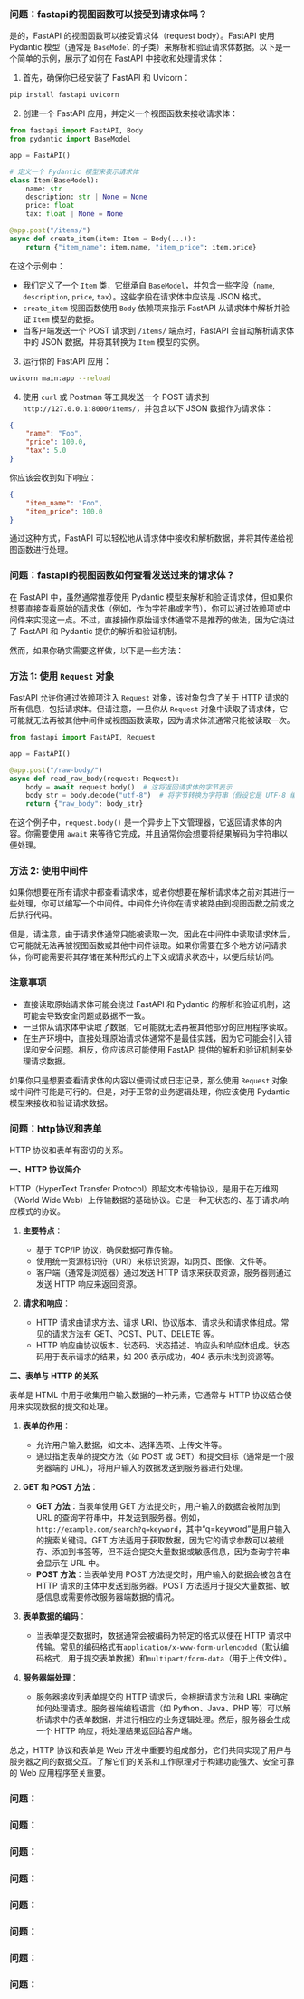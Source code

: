 ### 问题：fastapi的视图函数可以接受到请求体吗？
是的，FastAPI 的视图函数可以接受请求体（request body）。FastAPI 使用 Pydantic 模型（通常是 `BaseModel` 的子类）来解析和验证请求体数据。以下是一个简单的示例，展示了如何在 FastAPI 中接收和处理请求体：

1. 首先，确保你已经安装了 FastAPI 和 Uvicorn：

```bash
pip install fastapi uvicorn
```

2. 创建一个 FastAPI 应用，并定义一个视图函数来接收请求体：

```python
from fastapi import FastAPI, Body
from pydantic import BaseModel

app = FastAPI()

# 定义一个 Pydantic 模型来表示请求体
class Item(BaseModel):
    name: str
    description: str | None = None
    price: float
    tax: float | None = None

@app.post("/items/")
async def create_item(item: Item = Body(...)):
    return {"item_name": item.name, "item_price": item.price}
```

在这个示例中：

- 我们定义了一个 `Item` 类，它继承自 `BaseModel`，并包含一些字段（`name`, `description`, `price`, `tax`）。这些字段在请求体中应该是 JSON 格式。
- `create_item` 视图函数使用 `Body` 依赖项来指示 FastAPI 从请求体中解析并验证 `Item` 模型的数据。
- 当客户端发送一个 POST 请求到 `/items/` 端点时，FastAPI 会自动解析请求体中的 JSON 数据，并将其转换为 `Item` 模型的实例。

3. 运行你的 FastAPI 应用：

```bash
uvicorn main:app --reload
```

4. 使用 `curl` 或 Postman 等工具发送一个 POST 请求到 `http://127.0.0.1:8000/items/`，并包含以下 JSON 数据作为请求体：

```json
{
    "name": "Foo",
    "price": 100.0,
    "tax": 5.0
}
```

你应该会收到如下响应：

```json
{
    "item_name": "Foo",
    "item_price": 100.0
}
```

通过这种方式，FastAPI 可以轻松地从请求体中接收和解析数据，并将其传递给视图函数进行处理。

### 问题：fastapi的视图函数如何查看发送过来的请求体？
在 FastAPI 中，虽然通常推荐使用 Pydantic 模型来解析和验证请求体，但如果你想要直接查看原始的请求体（例如，作为字符串或字节），你可以通过依赖项或中间件来实现这一点。不过，直接操作原始请求体通常不是推荐的做法，因为它绕过了 FastAPI 和 Pydantic 提供的解析和验证机制。

然而，如果你确实需要这样做，以下是一些方法：

### 方法 1: 使用 `Request` 对象

FastAPI 允许你通过依赖项注入 `Request` 对象，该对象包含了关于 HTTP 请求的所有信息，包括请求体。但请注意，一旦你从 `Request` 对象中读取了请求体，它可能就无法再被其他中间件或视图函数读取，因为请求体流通常只能被读取一次。

```python
from fastapi import FastAPI, Request

app = FastAPI()

@app.post("/raw-body/")
async def read_raw_body(request: Request):
    body = await request.body()  # 这将返回请求体的字节表示
    body_str = body.decode("utf-8")  # 将字节转换为字符串（假设它是 UTF-8 编码的）
    return {"raw_body": body_str}
```

在这个例子中，`request.body()` 是一个异步上下文管理器，它返回请求体的内容。你需要使用 `await` 来等待它完成，并且通常你会想要将结果解码为字符串以便处理。

### 方法 2: 使用中间件

如果你想要在所有请求中都查看请求体，或者你想要在解析请求体之前对其进行一些处理，你可以编写一个中间件。中间件允许你在请求被路由到视图函数之前或之后执行代码。

但是，请注意，由于请求体通常只能被读取一次，因此在中间件中读取请求体后，它可能就无法再被视图函数或其他中间件读取。如果你需要在多个地方访问请求体，你可能需要将其存储在某种形式的上下文或请求状态中，以便后续访问。

### 注意事项

- 直接读取原始请求体可能会绕过 FastAPI 和 Pydantic 的解析和验证机制，这可能会导致安全问题或数据不一致。
- 一旦你从请求体中读取了数据，它可能就无法再被其他部分的应用程序读取。
- 在生产环境中，直接处理原始请求体通常不是最佳实践，因为它可能会引入错误和安全问题。相反，你应该尽可能使用 FastAPI 提供的解析和验证机制来处理请求数据。

如果你只是想要查看请求体的内容以便调试或日志记录，那么使用 `Request` 对象或中间件可能是可行的。但是，对于正常的业务逻辑处理，你应该使用 Pydantic 模型来接收和验证请求数据。

### 问题：http协议和表单
HTTP 协议和表单有密切的关系。

**一、HTTP 协议简介**

HTTP（HyperText Transfer Protocol）即超文本传输协议，是用于在万维网（World Wide Web）上传输数据的基础协议。它是一种无状态的、基于请求/响应模式的协议。

1. **主要特点**：
   - 基于 TCP/IP 协议，确保数据可靠传输。
   - 使用统一资源标识符（URI）来标识资源，如网页、图像、文件等。
   - 客户端（通常是浏览器）通过发送 HTTP 请求来获取资源，服务器则通过发送 HTTP 响应来返回资源。

2. **请求和响应**：
   - HTTP 请求由请求方法、请求 URI、协议版本、请求头和请求体组成。常见的请求方法有 GET、POST、PUT、DELETE 等。
   - HTTP 响应由协议版本、状态码、状态描述、响应头和响应体组成。状态码用于表示请求的结果，如 200 表示成功，404 表示未找到资源等。

**二、表单与 HTTP 的关系**

表单是 HTML 中用于收集用户输入数据的一种元素，它通常与 HTTP 协议结合使用来实现数据的提交和处理。

1. **表单的作用**：
   - 允许用户输入数据，如文本、选择选项、上传文件等。
   - 通过指定表单的提交方法（如 POST 或 GET）和提交目标（通常是一个服务器端的 URL），将用户输入的数据发送到服务器进行处理。

2. **GET 和 POST 方法**：
   - **GET 方法**：当表单使用 GET 方法提交时，用户输入的数据会被附加到 URL 的查询字符串中，并发送到服务器。例如，`http://example.com/search?q=keyword`，其中“q=keyword”是用户输入的搜索关键词。GET 方法适用于获取数据，因为它的请求参数可以被缓存、添加到书签等，但不适合提交大量数据或敏感信息，因为查询字符串会显示在 URL 中。
   - **POST 方法**：当表单使用 POST 方法提交时，用户输入的数据会被包含在 HTTP 请求的主体中发送到服务器。POST 方法适用于提交大量数据、敏感信息或需要修改服务器端数据的情况。

3. **表单数据的编码**：
   - 当表单提交数据时，数据通常会被编码为特定的格式以便在 HTTP 请求中传输。常见的编码格式有`application/x-www-form-urlencoded`（默认编码格式，用于提交表单数据）和`multipart/form-data`（用于上传文件）。

4. **服务器端处理**：
   - 服务器接收到表单提交的 HTTP 请求后，会根据请求方法和 URL 来确定如何处理请求。服务器端编程语言（如 Python、Java、PHP 等）可以解析请求中的表单数据，并进行相应的业务逻辑处理。然后，服务器会生成一个 HTTP 响应，将处理结果返回给客户端。

总之，HTTP 协议和表单是 Web 开发中重要的组成部分，它们共同实现了用户与服务器之间的数据交互。了解它们的关系和工作原理对于构建功能强大、安全可靠的 Web 应用程序至关重要。

### 问题：
### 问题：
### 问题：
### 问题：
### 问题：
### 问题：
### 问题：
### 问题：
